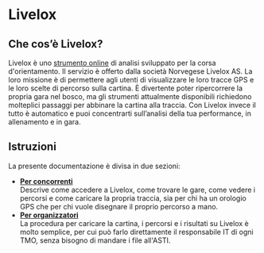 # Livelox

## Che cos’è Livelox?
Livelox è uno [strumento online](https://www.livelox.com) di analisi sviluppato per la corsa d'orientamento. Il servizio è offerto dalla società Norvegese Livelox AS. La loro missione è di permettere agli utenti di visualizzare le loro tracce GPS e le loro scelte di percorso sulla cartina. È divertente poter ripercorrere la propria gara nel bosco, ma gli strumenti attualmente disponibili richiedono molteplici passaggi per abbinare la cartina alla traccia. Con Livelox invece il tutto è automatico e puoi concentrarti sull’analisi della tua performance, in allenamento e in gara.  
  

## Istruzioni
La presente documentazione è divisa in due sezioni:  

- [**Per concorrenti**](concorrenti.md)  
Descrive come accedere a Livelox, come trovare le gare, come vedere i percorsi e come caricare la propria traccia, sia per chi ha un orologio GPS che per chi vuole disegnare il proprio percorso a mano.
- [**Per organizzatori**](organizzatori.md)  
La procedura per caricare la cartina, i percorsi e i risultati su Livelox è molto semplice, per cui può farlo direttamente il responsabile IT di ogni TMO, senza bisogno di mandare i file all'ASTI.


  
